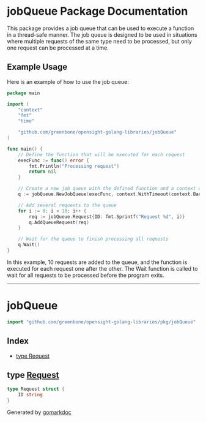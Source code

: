 # jobQueue Package Documentation

This package provides a job queue that can be used to execute a function in a thread-safe manner. The job queue is designed to be used in situations where multiple requests of the same type need to be processed, but only one request can be processed at a time.

## Example Usage

Here is an example of how to use the job queue:

```go
package main

import (
	"context"
	"fmt"
	"time"

	"github.com/greenbone/opensight-golang-libraries/jobQueue"
)

func main() {
	// Define the function that will be executed for each request
	execFunc := func() error {
		fmt.Println("Processing request")
		return nil
	}

	// Create a new job queue with the defined function and a context with a 5 second timeout
	q := jobQueue.NewJobQueue(execFunc, context.WithTimeout(context.Background(), 5*time.Second))

	// Add several requests to the queue
	for i := 0; i < 10; i++ {
		req := jobQueue.Request{ID: fmt.Sprintf("Request %d", i)}
		q.AddQueueRequest(req)
	}

	// Wait for the queue to finish processing all requests
	q.Wait()
}
```

In this example, 10 requests are added to the queue, and the function is executed for each request one after the other. The Wait function is called to wait for all requests to be processed before the 
program exits.

---

<!-- gomarkdoc:embed:start -->

<!-- Code generated by gomarkdoc. DO NOT EDIT -->

# jobQueue

```go
import "github.com/greenbone/opensight-golang-libraries/pkg/jobQueue"
```

## Index

- [type Request](<#Request>)


<a name="Request"></a>
## type [Request](<https://github.com/greenbone/opensight-golang-libraries/blob/main/pkg/jobQueue/jobQueue.go#L15-L17>)



```go
type Request struct {
    ID string
}
```

Generated by [gomarkdoc](<https://github.com/princjef/gomarkdoc>)


<!-- gomarkdoc:embed:end -->